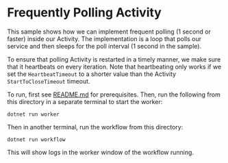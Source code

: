 # Frequently Polling Activity

This sample shows how we can implement frequent polling (1 second or faster) inside our Activity. The implementation is a loop that polls our service and then sleeps for the poll interval (1 second in the sample).

To ensure that polling Activity is restarted in a timely manner, we make sure that it heartbeats on every iteration. Note that heartbeating only works if we set the `HeartbeatTimeout` to a shorter value than the Activity `StartToCloseTimeout` timeout.

To run, first see [README.md](../../../README.md) for prerequisites. Then, run the following from this directory
in a separate terminal to start the worker:

    dotnet run worker

Then in another terminal, run the workflow from this directory:

    dotnet run workflow

This will show logs in the worker window of the workflow running.